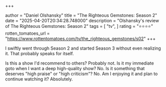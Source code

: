 +++

author = "Daniel Olshansky"
title = "The Righteous Gemstones: Season 2"
date = "2025-04-20T20:34:28.748000"
description = "Olshansky's review of The Righteous Gemstones: Season 2"
tags = [
    "tv",
]
rating = "⭐⭐⭐⭐"
rotten_tomatoes_url = "https://www.rottentomatoes.com/tv/the_righteous_gemstones/s02"
+++

I swiftly went through Season 2 and started Season 3 without even realizing it. That probably speaks for itself.

Is this a show I'd recommend to others? Probably not.
Is it my immediate goto when I want a deep high-quality show? No.
Is it something that deserves "high praise" or "high criticism"? No.
Am I enjoying it and plan to continue watching it? Absolutely.

